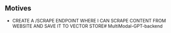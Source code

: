 ## Motives

- CREATE A /SCRAPE ENDPOINT WHERE I CAN SCRAPE CONTENT FROM WEBSITE AND SAVE IT TO VECTOR STORE# MultiModal-GPT-backend
